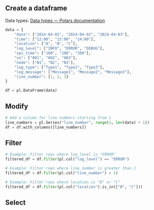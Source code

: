 

## Create a dataframe
Data types: [Data types — Polars documentation](https://docs.pola.rs/py-polars/html/reference/datatypes.html)

```python
data = {
    "date": ["2024-04-01", "2024-04-02", "2024-04-03"],
    "time": ["12:00", "13:00", "14:00"],
    "location": ["A", "B", "C"],
    "log_level": ["INFO", "ERROR", "DEBUG"],
    "spv_time": ["100", "200", "300"],
    "sn": ["001", "002", "003"],
    "node": ["N1", "N2", "N3"],
    "log_type": ["Type1", "Type2", "Type3"],
    "log_message": ["Message1", "Message2", "Message3"],
    "line_number": [1, 2, 3]
}

df = pl.DataFrame(data)
```

## Modify 

```python
# Add a column for line numbers starting from 1
line_numbers = pl.Series("line_number", range(1, len(data) + 1))
df = df.with_columns([line_numbers])
```



## Filter

```python
# Example: Filter rows where log_level is "ERROR"
filtered_df = df.filter(pl.col("log_level") == "ERROR")

# Example: Filter rows where line_number is greater than 1
filtered_df = df.filter(pl.col("line_number") > 1)

# Example: Filter rows where location is "B" or "C"
filtered_df = df.filter(pl.col("location").is_in(["B", "C"]))

```

## Select
